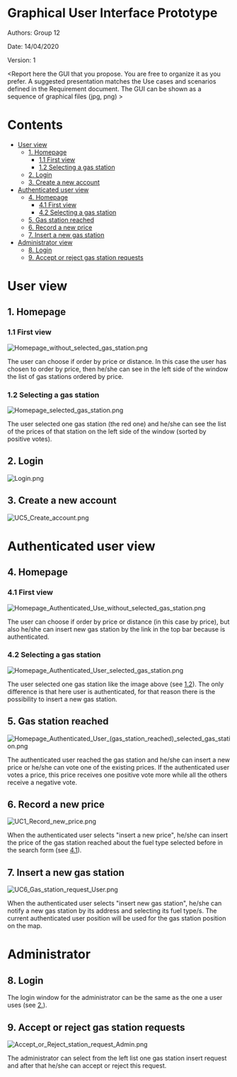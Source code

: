 # Graphical User Interface Prototype

Authors: Group 12

Date: 14/04/2020

Version: 1

\<Report here the GUI that you propose. You are free to organize it as you prefer. A suggested presentation matches the Use cases and scenarios defined in the Requirement document. The GUI can be shown as a sequence of graphical files (jpg, png)  >

# Contents
- [User view](#user-view)
    + [1. Homepage](#1.-homepage)
        + [1.1 First view](#1.1-first-view)
        + [1.2 Selecting a gas station](#1.2-selecting-a-gas-station)
    + [2. Login](#2.-login)
    + [3. Create a new account](#3.-create-a-new-account)
- [Authenticated user view](#authenticated-user-view)
    + [4. Homepage](#4.-homepage)
        + [4.1 First view](#4.1-first-view)
        + [4.2 Selecting a gas station](#4.2-selecting-a-gas-station)
    + [5. Gas station reached](#5.-gas-station-reached)
    + [6. Record a new price](#6.-record-a-new-price)
    + [7. Insert a new gas station](#7.-insert-a-new-gas-station)
- [Administrator view](#administrator-view)
    + [8. Login](#8.-login)
    + [9. Accept or reject gas station requests](#9.-accept-or-reject-gas-station-requests)

# User view

## 1. Homepage

### 1.1 First view

![Homepage_without_selected_gas_station.png](../GUI/EZGas_GUI_web/Homepage_without_selected_gas_station.png)

The user can choose if order by price or distance. In this case the user has chosen to order by price, then he/she can see in the left side of the window the list of gas stations ordered by price.

### 1.2 Selecting a gas station

![Homepage_selected_gas_station.png](../GUI/EZGas_GUI_web/Homepage_selected_gas_station.png)

The user selected one gas station (the red one) and he/she can see the list of the prices of that station on the left side of the window (sorted by positive votes).

## 2. Login

![Login.png](../GUI/EZGas_GUI_web/Login.png)

## 3. Create a new account

![UC5_Create_account.png](../GUI/EZGas_GUI_web/UC5_Create_account.png)


# Authenticated user view

## 4. Homepage

### 4.1 First view

![Homepage_Authenticated_Use_without_selected_gas_station.png](../GUI/EZGas_GUI_web/Homepage_Authenticated_Use_without_selected_gas_station.png)

The user can choose if order by price or distance (in this case by price), but also he/she can insert new gas station by the link in the top bar because is authenticated.


### 4.2 Selecting a gas station

![Homepage_Authenticated_User_selected_gas_station.png](../GUI/EZGas_GUI_web/Homepage_Authenticated_User_selected_gas_station.png)

The user selected one gas station like the image above (see [1.2](#1.2-selecting-a-gas-station)). The only difference is that here user is authenticated, for that reason there is the possibility to insert a new gas station.

## 5. Gas station reached

![Homepage_Authenticated_User_(gas_station_reached)_selected_gas_station.png](../GUI/EZGas_GUI_web/Homepage_Authenticated_User_(gas_station_reached)_selected_gas_station.png)

The authenticated user reached the gas station and he/she can insert a new price or he/she can vote one of the existing prices. If the authenticated user votes a price, this price receives one positive vote more while all the others receive a negative vote.

## 6. Record a new price

![UC1_Record_new_price.png](../GUI/EZGas_GUI_web/UC1_Record_new_price.png)

When the authenticated user selects "insert a new price", he/she can insert the price of the gas station reached about the fuel type selected before in the search form (see [4.1](#4.1-first-view)).

## 7. Insert a new gas station

![UC6_Gas_station_request_User.png](../GUI/EZGas_GUI_web/UC6_Gas_station_request_User.png)

When the authenticated user selects "insert new gas station", he/she can notify a new gas station by its address and selecting its fuel type/s. The current authenticated user position will be used for the gas station position on the map.

# Administrator

## 8. Login

The login window for the administrator can be the same as the one a user uses (see [2.](#2.-login)).

## 9. Accept or reject gas station requests

![Accept_or_Reject_station_request_Admin.png](../GUI/EZGas_GUI_web/Accept_or_Reject_station_request_Admin.png)

The administrator can select from the left list one gas station insert request and after that he/she can accept or reject this request.